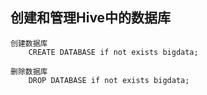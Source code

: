 ## 创建和管理Hive中的数据库

	创建数据库
		CREATE DATABASE if not exists bigdata;

	删除数据库
		DROP DATABASE if not exists bigdata;

